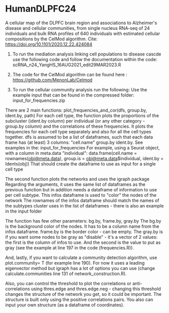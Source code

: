 # HumanDLPFC24
A cellular map of the DLPFC brain region and associations to Alzheimer's disease and cellular communities, from single nucleus RNA-seq of 
24 individuals and bulk RNA profiles of 640 individuals with estimated cellular compositions by the CelMod algorithm.
Cite: https://doi.org/10.1101/2020.12.22.424084

1. To run the mediation analysis linking cell populations to disease cascde use the following code and follow the documentation within the code:
scRNA_n24_YangHS_16AUG2021_edit29MAR2023.R

2. The code for the CelMod algorithm can be found here : https://github.com/MenonLab/Celmod

3. To run the cellular community analysis run the following:
Use the example input that can be found in the compressed folder: input_for_frequencies.zip

There are 2 main functions: 
plot_frequencies_and_cor(dfs, group.by, ident.by, path)
For each cell type, the function plots the proportions of the subcluster (ident.by column) per individual (or any other category - group.by column) 
and the correlations of these frequencies. It plots the frequencies for each cell type separately and also for all the cell types together.
dfs is assumed to be a list of dataframes, such that each data frame has (at least) 3 columns: "cell.name"   group.by  ident.by.
See examples in the: input_for_frequencies 
For example, using a Seurat object, with a column in meta.data "individual": 
data.frame(cell.name = rownames(obj@meta.data), group.is =  obj@meta.data$individual, ident.by = Idents(obj))
That should create the dataframe to use as input for a single cell type

The second function plots the networks and uses the igraph package 
Regarding the arguments, it uses the same list of dataframes as the previous function but in addition needs a dataframe of information to use per cell subtype.
This  infos dataframe is used to "color" the nodes of the network
The rownames of the infos dataframe should match the names of the subtypes cluster uses in the list of dataframes - there is also an example in the input folder

The function has few other parameters: bg.by, frame.by, gray.by
The bg.by is the background color of the nodes. It has to be a column name from the infos dataframe. frame.by is the border color - can be empty.
The gray.by is if you want some nodes to be gray as "disable" - it's a vector of 2 values: the first is the column of infos to use. 
And the second is the value to put as gray (see the example at line 197 in the code (frequencies.R)).

And, lastly, if you want to calculate a community detection algorithm, use plot.community= T (for example line 190). 
For now it uses a leading eigenvector method but igraph has a lot of options you can use (change calculate.communities line 131 of network_construction.R). 

Also, you can control the threshold to plot the correlations or anti-correlations using thres.edge and thres.edge.neg - 
changing this threshold changes the structure of the network you get, so it could be important. 
The structure is built only using the positive correlations pairs. You also can input your own structure (as a dataframe of coordinates).
